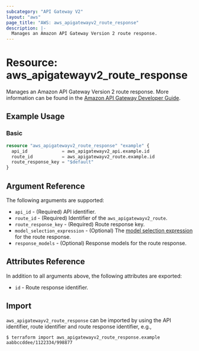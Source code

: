 ```yaml
---
subcategory: "API Gateway V2"
layout: "aws"
page_title: "AWS: aws_apigatewayv2_route_response"
description: |-
  Manages an Amazon API Gateway Version 2 route response.
---
```


# Resource: aws_apigatewayv2_route_response

Manages an Amazon API Gateway Version 2 route response.
More information can be found in the [Amazon API Gateway Developer Guide](https://docs.aws.amazon.com/apigateway/latest/developerguide/apigateway-websocket-api.html).

## Example Usage

### Basic

```terraform
resource "aws_apigatewayv2_route_response" "example" {
  api_id             = aws_apigatewayv2_api.example.id
  route_id           = aws_apigatewayv2_route.example.id
  route_response_key = "$default"
}
```

## Argument Reference

The following arguments are supported:

* `api_id` - (Required) API identifier.
* `route_id` - (Required) Identifier of the `aws_apigatewayv2_route`.
* `route_response_key` - (Required) Route response key.
* `model_selection_expression` - (Optional) The [model selection expression](https://docs.aws.amazon.com/apigateway/latest/developerguide/apigateway-websocket-api-selection-expressions.html#apigateway-websocket-api-model-selection-expressions) for the route response.
* `response_models` - (Optional) Response models for the route response.

## Attributes Reference

In addition to all arguments above, the following attributes are exported:

* `id` - Route response identifier.

## Import

`aws_apigatewayv2_route_response` can be imported by using the API identifier, route identifier and route response identifier, e.g.,

```
$ terraform import aws_apigatewayv2_route_response.example aabbccddee/1122334/998877
```
